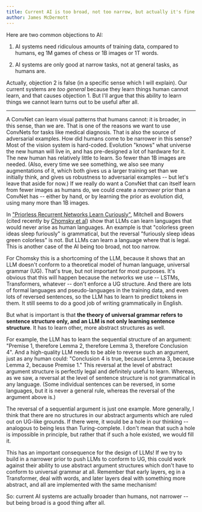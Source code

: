 ```yaml
---
title: Current AI is too broad, not too narrow, but actually it's fine
author: James McDermott
---
```


Here are two common objections to AI:

1. AI systems need ridiculous amounts of training data, compared to humans, eg 1M games of chess or 1B images or 1T words. 

2. AI systems are only good at narrow tasks, not at general tasks, as humans are.

Actually, objection 2 is false (in a specific sense which I will explain). Our current systems are *too general* because they learn things human cannot learn, and that causes objection 1. But I'll argue that this ability to learn things we cannot learn turns out to be useful after all.

---

A ConvNet can learn visual patterns that humans cannot: it is broader, in this sense, than we are. That is one of the reasons we want to use ConvNets for tasks like medical diagnosis. That is also the source of adversarial examples. How did humans come to be narrower in this sense? Most of the vision system is hard-coded. Evolution "knows" what universe the new human will live in, and has pre-designed a lot of hardware for it. The new human has relatively little to learn. So fewer than 1B images are needed. (Also, every time we see something, we also see many augmentations of it, which both gives us a larger training set than we initially think, and gives us robustness to adversarial examples -- but let's leave that aside for now.) If we really do want a ConvNet that can itself learn from fewer images as humans do, we could create a *narrower* prior than a ConvNet has -- either by hand, or by learning the prior as evolution did, using many more than 1B images.

In ["Priorless Recurrent Networks Learn Curiously"](https://www.semanticscholar.org/paper/Priorless-Recurrent-Networks-Learn-Curiously-Mitchell-Bowers/6d0cc01e4bdf18b86bb74d1c6d9a41b5a4890c58), Mitchell and Bowers (cited recently by [Chomsky et al](https://www.nytimes.com/2023/03/08/opinion/noam-chomsky-chatgpt-ai.html)) show that LLMs can learn languages that would never arise as human languages. An example is that "colorless green ideas sleep furiously" is grammatical, but the reversal "furiously sleep ideas green colorless" is not. But LLMs can learn a language where that is legal. This is another case of the AI being too broad, not too narrow. 

For Chomsky this is a shortcoming of the LLM, because it shows that an LLM doesn't conform to a theoretical model of human language, universal grammar (UG). That's true, but not important for most purposes. It's obvious that this will happen because the networks we use -- LSTMs, Transformers, whatever -- don't enforce a UG structure. And there are lots of formal languages and pseudo-languages in the training data, and even lots of reversed sentences, so the LLM has to learn to predict tokens in them. It still seems to do a good job of writing grammatically in English.

But what is important is that **the theory of universal grammar refers to sentence structure only, and an LLM is not only learning sentence structure**. It has to learn other, more abstract structures as well. 

For example, the LLM has to learn the sequential structure of an argument: "Premise 1, therefore Lemma 2, therefore Lemma 3, therefore Conclusion 4". And a high-quality LLM needs to be able to reverse such an argument, just as any human could: "Conclusion 4 is true, because Lemma 3, because Lemma 2, because Premise 1." This reversal at the level of abstract argument structure is perfectly legal and definitely useful to learn. Whereas, as we saw, a reversal at the level of sentence structure is not grammatical in any language. (Some individual sentences can be reversed, in some languages, but it is never a general rule, whereas the reversal of the argument above is.)

The reversal of a sequential argument is just one example. More generally, I think that there are no structures in our abstract arguments which are ruled out on UG-like grounds. If there were, it would be a hole in our thinking -- analogous to being less than Turing-complete. I don't mean that such a hole is impossible in principle, but rather that if such a hole existed, we would fill it.

This has an important consequence for the design of LLMs! If we try to build in a narrower prior to push LLMs to conform to UG, this could work against their ability to use abstract argument structures which don't have to conform to universal grammar at all. Remember that early layers, eg in a Transformer, deal with words, and later layers deal with something more abstract, and all are implemented with the same mechanism!

So: current AI systems are actually broader than humans, not narrower -- but being broad is a good thing after all.